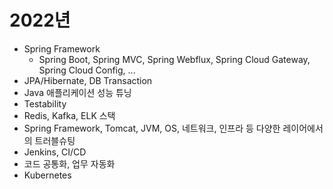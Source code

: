 # 2022년

- Spring Framework
    - Spring Boot, Spring MVC, Spring Webflux, Spring Cloud Gateway, Spring Cloud Config, ...
- JPA/Hibernate, DB Transaction
- Java 애플리케이션 성능 튜닝
- Testability
- Redis, Kafka, ELK 스택
- Spring Framework, Tomcat, JVM, OS, 네트워크, 인프라 등 다양한 레이어에서의 트러블슈팅
- Jenkins, CI/CD
- 코드 공통화, 업무 자동화
- Kubernetes